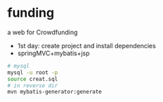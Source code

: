 # funding
a web for Crowdfunding
- 1st day: create project and install dependencies
- springMVC+mybatis+jsp
```bash
# mysql
mysql -u root -p
source creat.sql
# in reverse dir
mvn mybatis-generator:generate 
```

